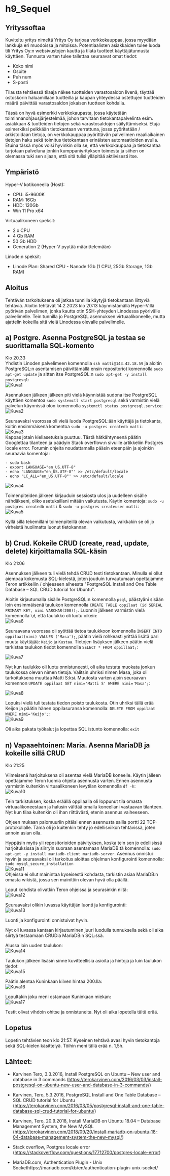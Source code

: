 # h9_Sequel



## Yrityssoftaa
Kuviteltu yritys nimeltä Yritys Oy tarjoaa verkkokauppaa, jossa myydään lankkuja eri muodoissa ja mitoissa. Potentiaalisten asiakkaiden tulee luoda tili Yritys Oy:n websivustojen kautta ja tilata tuotteet käyttäjätunnusta käyttäen. Tunnusta varten tulee tallettaa seuraavat omat tiedot: </br>
- Koko nimi
- Osoite
- Puh num
- S-posti


Tilausta tehtäessä tilaaja näkee tuotteiden varastosaldon livenä, täyttää ostoskorin haluamillaan tuotteilla ja kaupan yhteydessä ostettujen tuotteiden määrä päivittää varastosaldon jokaisen tuotteen kohdalla.


Tässä on hyvä esimerkki verkkokaupasta, jossa käytetään toiminnanohjausjärjestelmää, johon tarvitaan tietokantapalvelinta esim. asiakkaan & tuotteiden tietojen sekä varastosaldojen säilyttämiseksi. Etuja esimerkiksi pelkkään tietokantaan verrattuna, jossa pyöritetään / arkistoidaan tietoja, on verkkokauppaa pyörittävän palvelimen reaaliaikainen tietojen haku sekä toimitus tietokantaan erinäisten automaatioiden avulla. Etuina tässä myös voisi hyvinkin olla se, että verkkokauppaa ja tietokantaa tarjotaan palveluna jonkin kumppaniyrityksen toimesta ja siihen on olemassa tuki sen sijaan, että sitä tulisi ylläpitää aktiivisesti itse.


## Ympäristö

Hyper-V kotikoneella (Host):

- CPU: i5-9600K
- RAM: 16Gb
- HDD: 120Gb
- Win 11 Pro x64

Virtuaalikoneen speksit:

- 2 x CPU
- 4 Gb RAM
- 50 Gb HDD
- Generation 2 (Hyper-V pyytää määrittelemään)

Linode:n speksit:

- Linode Plan: Shared CPU - Nanode 1Gb (1 CPU, 25Gb Storage, 1Gb RAM)

## Aloitus 
Tehtävän tarkoituksena oli jatkaa tunnilla käytyjä tietokantaan liittyviä tehtäviä.
Aloitin tehtävät 14.2.2023 klo 20:13 käynnistämällä Hyper-V:llä pyörivän palvelimen, jonka kautta otin SSH-yhteyden Linodessa pyörivälle palvelimelle. Tein tunnilla jo PostgreSQL asennuksen virtuaalikoneelle, mutta ajattelin kokeilla sitä vielä Linodessa olevalle palvelimelle. 

## a) Postgre. Asenna PostgreSQL ja testaa se suorittamalla SQL-komento
Klo 20.33 </br>
Yhdistin Linoden palvelimeen komennolla ```ssh matti@143.42.18.59``` ja aloitin PostgreSQL:n asentamisen päivittämällä ensin repositoriot komennolla ```sudo apt-get update``` ja sitten itse PostgreSQL:n ```sudo apt-get -y install postgresql```: </br>
![Kuva1](https://user-images.githubusercontent.com/122887740/218827958-dab472b9-5fb2-43e3-addf-5a450018e845.png)


Asennuksen jälkeen jälkeen piti vielä käynnistää sudona itse PostgreSQL käyttäen komentoa ```sudo systemctl start postgresql``` sekä varmistin vielä palvelun käynnissä olon komennolla ```systemctl status postgresql.service```:</br>
![Kuva2](https://user-images.githubusercontent.com/122887740/218828533-6d6cefb2-8895-40e0-9a4e-1903c5fd1ea1.png)


Seuraavaksi vuorossa oli vielä luoda PostgreSQL:ään käyttäjä ja tietokanta, koitin ensimmäisenä komentoa ```sudo -u postgres createdb matti```: </br>
![Kuva3](https://user-images.githubusercontent.com/122887740/218831965-05bf163a-8e2b-43a3-8d90-ab485aaf5de2.png)</br>
Kappas jotain kieliasetuksia puuttuu. Tästä hätkähtyneenä päätin Googlettaa tilanteen ja päädyin Stack overflow:n sivuille artikkeliin Postgres locale error.
Forumin ohjeita noudattamalla pääsin eteenpäin ja ajoinkin seuraavia komentoja:</br>


```
- sudo bash
- export LANGUAGE="en_US.UTF-8"
- echo 'LANGUAGE="en_US.UTF-8"' >> /etc/default/locale
- echo 'LC_ALL="en_US.UTF-8"' >> /etc/default/locale
```


![Kuva4](https://user-images.githubusercontent.com/122887740/218832381-f3558a53-943e-45fe-bec9-55e72f7cf636.png)</br>


Toimenpiteiden jälkeen kirjauduin sessiosta ulos ja uudelleen sisälle nähdäkseni, oliko asetuksillani mitään vaikutusta. Käytin komentoja: ```sudo -u postgres createdb matti``` & ```sudo -u postgres createuser matti```:</br>
![Kuva5](https://user-images.githubusercontent.com/122887740/218832804-ee69e44d-7d01-479d-bfd9-a7e509e05135.png)


Kyllä sillä tekemilläni toimenpiteillä olevan vaikutusta, vaikkakin se oli jo virheistä huolimatta luonut tietokannan.


## b) Crud. Kokeile CRUD (create, read, update, delete) kirjoittamalla SQL-käsin
Klo 21:06</br>

Asennuksen jälkeen tuli vielä tehdä CRUD testi tietokantaan. Minulla ei ollut aiempaa kokemusta SQL-kielestä, joten jouduin turvautumaan opettajamme Teron artikkeliin / ohjeeseen aiheesta "PostgreSQL Install and One Table Database – SQL CRUD tutorial for Ubuntu".

Aloitin kirjautumalla sisälle PostgreSQL:n komennolla ```psql```, päästyäni sisään loin ensimmäisenä taulukon komennolla ```CREATE TABLE oppilaat (id SERIAL PRIMARY KEY, nimi VARCHAR(200));```. Luonnin jälkeen varmistin vielä komennolla ```\d```, että taulukko oli luotu oikein:</br>
![Kuva6](https://user-images.githubusercontent.com/122887740/218834580-a46a0b52-933f-4d2e-b032-6d9e6819735f.png)

Seuraavana vuorossa oli syöttää tietoa taulukkoon komennolla ```INSERT INTO oppilaat(nimi) VALUES ('Masa');```, päätin vielä rohkeasti yrittää lisätä pari muuta käyttäjää: ```Keijo``` ja ```Kustaa```. Tietojen lisäyksen jälkeen päätin vielä tarkistaa taulukon tiedot komennolla ```SELECT * FROM oppillaat;```: </br>

![Kuva7](https://user-images.githubusercontent.com/122887740/218835843-f7319558-4714-4841-9f81-63c6a16317bc.png) </br>

Nyt kun taulukko oli luotu onnistuneesti, oli aika testata muokata jonkun taulukossa olevan nimen tietoja. Valitsin uhriksi nimen Masa, joka oli tarkoituksena muuttaa Matti S:ksi. Muutosta varten ajoin seuraavan komennon ```UPDATE oppilaat SET nimi='Matti S' WHERE nimi='Masa';```: </br>

![Kuva8](https://user-images.githubusercontent.com/122887740/218836599-0c64b24c-058b-4648-bf3e-bd9c92506b9e.png) </br>

Lopuksi vielä tuli testata tiedon poisto taulukosta. Otin uhriksi tällä erää Keijon ja päätin hänen oppilasuransa komennolla: ```DELETE FROM oppilaat WHERE nimi='Keijo';```: </br>
![Kuva9](https://user-images.githubusercontent.com/122887740/218837027-f1038b44-7e32-4c8c-a0c8-86dbbd323ec7.png) </br>

Oli aika pakata työkalut ja lopettaa SQL istunto komennolla: ```exit```

## n) Vapaaehtoinen: Maria. Asenna MariaDB ja kokeille sillä CRUD
Klo 21:25</br>

Viimeisenä harjoituksena oli asentaa vielä MariaDB koneelle. Käytin jälleen opettajamme Teron luomia ohjeita asennusta varten. Ennen asennusta varmistin kuitenkin virtuaalikoneen levytilan komennolla ```df -h```: </br>
![Kuva10](https://user-images.githubusercontent.com/122887740/218837800-1c0a17df-c304-49b1-84ce-715aeac9c6f1.png)</br>

Tein tarkistuksen, koska eräällä oppilaalla oli loppunut tila omasta virtuaalikoneestaan ja halusin välttää omalla koneellani vastaavan tilanteen. Nyt kun tilaa kuitenkin oli ihan riittävästi, etenin asennus vaiheeseen.

Ohjeen mukaan palomuuriin pitäisi ennen asennusta sallia portti 22 TCP-protokollalle. Tämä oli jo kuitenkin tehty jo edellisviikon tehtävissä, joten annoin asian olla.


Hyppäsin myös yli repositorioiden päivityksen, koska tein sen jo edellisissä harjoituksissa ja siirryin suoraan asentamaan MariaDB:tä komennolla: ```sudo apt-get -y install mariadb-client mariadb-server```. Asennus onnistui hyvin ja seuraavaksi oli tarkoitus aloittaa ohjelman konfigurointi komennolla: ```sudo mysql_secure_installation``` </br>
![Kuva11](https://user-images.githubusercontent.com/122887740/218839433-614b30f1-4fef-4c9b-95ad-cb7d02fda466.png) </br>
Ohjeissa ei ollut mainintaa kyseisestä kohdasta, tarkistin asiaa MariaDB:n omasta wikistä, jossa sen mainittiin olevan hyvä olla päällä.


Loput kohdista olivatkin Teron ohjeissa ja seurasinkin niitä: </br>
![Kuva12](https://user-images.githubusercontent.com/122887740/218839824-ca967684-dd86-4c03-8122-0b04957d04a5.png)</br>


Seuraavaksi olikin luvassa käyttäjän luonti ja konfigurointi: </br>
![Kuva13](https://user-images.githubusercontent.com/122887740/218842766-27ad4a0e-5663-4a39-9d33-6d8111231206.png)</br>

Luonti ja konfigurointi onnistuivat hyvin.


Nyt oli luvassa kantaan kirjautuminen juuri luodulla tunnuksella sekä oli aika siirtyä testaamaan CRUDia MariaDB:n SQL:ssä.


Alussa loin uuden taulukon:</br>
![Kuva14](https://user-images.githubusercontent.com/122887740/218844923-e4bd2931-62c2-4949-b036-23a0b38dbb62.png) </br>


Taulukon jälkeen lisäsin sinne kuvitteellisia asioita ja hintoja ja luin taulukon tiedot: </br>
![Kuva15](https://user-images.githubusercontent.com/122887740/218846280-ca002dff-a053-48fa-9c77-989af897fcb2.png) </br>


Päätin alentaa Kuninkaan kilven hintaa 200:lla: </br>
![Kuva16](https://user-images.githubusercontent.com/122887740/218847003-8c51d048-95c9-4955-9df0-f7c9f6eed326.png) </br>


Lopultakin joku meni ostamaan Kuninkaan miekan: </br>
![Kuva17](https://user-images.githubusercontent.com/122887740/218847465-8767d831-900a-4baf-8aff-5b0b53aa1b21.png)


Testit olivat vihdoin ohitse ja onnistuneita. Nyt oli aika lopetella tältä erää.



## Lopetus
Lopetin tehtävien teon klo 21:57. Kyseinen tehtävä avasi hyvin tietokantoja sekä SQL-kielen käsittelyä. Töihin meni tällä erää n. 1,5h.

## Lähteet:

- Karvinen Tero, 3.3.2016, Install PostgreSQL on Ubuntu – New user and database in 3 commands 
(https://terokarvinen.com/2016/03/03/install-postgresql-on-ubuntu-new-user-and-database-in-3-commands/)

- Karvinen, Tero, 5.3.2016, PostgreSQL Install and One Table Database – SQL CRUD tutorial for Ubuntu 
(https://terokarvinen.com/2016/03/05/postgresql-install-and-one-table-database-sql-crud-tutorial-for-ubuntu/)

- Karvinen, Tero, 20.9.2018, Install MariaDB on Ubuntu 18.04 – Database Management System, the New MySQL 
(https://terokarvinen.com/2018/09/20/install-mariadb-on-ubuntu-18-04-database-management-system-the-new-mysql/)

- Stack overflow, Postgres locale error (https://stackoverflow.com/questions/17712700/postgres-locale-error)

- MariaDB.com, Authentication Plugin - Unix Sockethttps://mariadb.com/kb/en/authentication-plugin-unix-socket/

